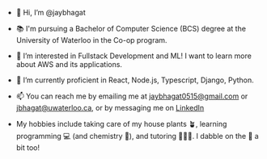 - 👋 Hi, I’m @jaybhagat
- 📚 I'm pursuing a Bachelor of Computer Science (BCS) degree at the University of Waterloo in the Co-op program.
- 👀 I’m interested in Fullstack Development and ML! I want to learn more about AWS and its applications.
- 🌱 I’m currently proficient in React, Node.js, Typescript, Django, Python.
- 📫 You can reach me by emailing me at jaybhagat0515@gmail.com or jbhagat@uwaterloo.ca, or by messaging me on [LinkedIn](https://www.linkedin.com/in/jay-bhagat-575117194/)

- My hobbies include taking care of my house plants 🪴, learning programming 💻 (and chemistry 🧪), and tutoring 🧑🏽‍🏫. I dabble on the 🎹 a bit too!

<!---
jaybhagat/jaybhagat is a ✨ special ✨ repository because its `README.md` (this file) appears on your GitHub profile.
You can click the Preview link to take a look at your changes.
--->
